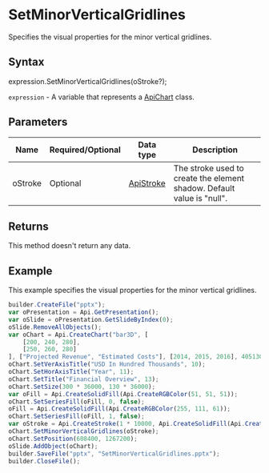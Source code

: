 # SetMinorVerticalGridlines

Specifies the visual properties for the minor vertical gridlines.

## Syntax

expression.SetMinorVerticalGridlines(oStroke?);

`expression` - A variable that represents a [ApiChart](../ApiChart.md) class.

## Parameters

| **Name** | **Required/Optional** | **Data type** | **Description** |
| ------------- | ------------- | ------------- | ------------- |
| oStroke | Optional | [ApiStroke](../../ApiStroke/ApiStroke.md) | The stroke used to create the element shadow. Default value is "null". |

## Returns

This method doesn't return any data.

## Example

This example specifies the visual properties for the minor vertical gridlines.

```javascript
builder.CreateFile("pptx");
var oPresentation = Api.GetPresentation();
var oSlide = oPresentation.GetSlideByIndex(0);
oSlide.RemoveAllObjects();
var oChart = Api.CreateChart("bar3D", [
	[200, 240, 280],
	[250, 260, 280]
], ["Projected Revenue", "Estimated Costs"], [2014, 2015, 2016], 4051300, 2347595, 24);
oChart.SetVerAxisTitle("USD In Hundred Thousands", 10);
oChart.SetHorAxisTitle("Year", 11);
oChart.SetTitle("Financial Overview", 13);
oChart.SetSize(300 * 36000, 130 * 36000);
var oFill = Api.CreateSolidFill(Api.CreateRGBColor(51, 51, 51));
oChart.SetSeriesFill(oFill, 0, false);
oFill = Api.CreateSolidFill(Api.CreateRGBColor(255, 111, 61));
oChart.SetSeriesFill(oFill, 1, false);
var oStroke = Api.CreateStroke(1 * 10000, Api.CreateSolidFill(Api.CreateRGBColor(255, 111, 61)));
oChart.SetMinorVerticalGridlines(oStroke);
oChart.SetPosition(608400, 1267200);
oSlide.AddObject(oChart);
builder.SaveFile("pptx", "SetMinorVerticalGridlines.pptx");
builder.CloseFile();
```